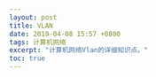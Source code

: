 ```yaml
---
layout: post
title: VLAN
date: 2019-04-08 15:57 +0800
tags: 计算机网络
excerpt: "计算机网络Vlan的详细知识点。"
toc: true
---
```

